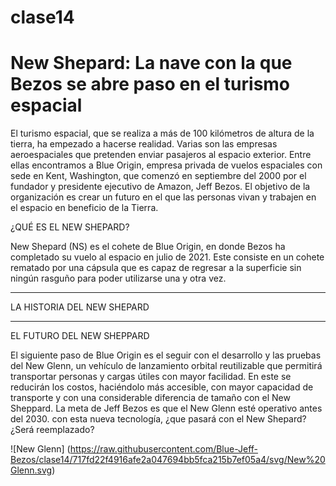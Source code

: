 # clase14
# New Shepard: La nave con la que Bezos se abre paso en el turismo espacial

El turismo espacial, que se realiza a más de 100 kilómetros de altura de la tierra, ha empezado a hacerse realidad. Varias son las empresas aeroespaciales que pretenden enviar pasajeros al espacio exterior. 
Entre ellas encontramos a Blue Origin, empresa privada de vuelos espaciales con sede en Kent, Washington, que comenzó en septiembre del 2000 por el fundador y presidente ejecutivo de Amazon, Jeff Bezos.  El objetivo de la organización es crear un futuro en el que las personas vivan y trabajen en el espacio en beneficio de la Tierra. 

¿QUÉ ES EL NEW SHEPARD?

New Shepard (NS) es el cohete de Blue Origin, en donde Bezos ha completado su vuelo al espacio en julio de 2021. Este consiste en un cohete rematado por una cápsula que es capaz de regresar a la superficie sin ningún rasguño para poder utilizarse una y otra vez. 

---

LA HISTORIA DEL NEW SHEPARD

---

EL FUTURO DEL NEW SHEPPARD
 
El siguiente paso de Blue Origin es el seguir con el desarrollo y las pruebas del New Glenn, un vehículo de lanzamiento orbital reutilizable que permitirá transportar personas y cargas útiles con mayor facilidad.
En este se reducirán los costos, haciéndolo más accesible, con mayor capacidad de transporte y con una considerable diferencia de tamaño con el New Sheppard.
La meta de Jeff Bezos es que el New Glenn esté operativo antes del 2030.
con esta nueva tecnología, ¿que pasará con el New Shepard? ¿Será reemplazado?

![New Glenn] (https://raw.githubusercontent.com/Blue-Jeff-Bezos/clase14/717fd22f4916afe2a047694bb5fca215b7ef05a4/svg/New%20Glenn.svg)

